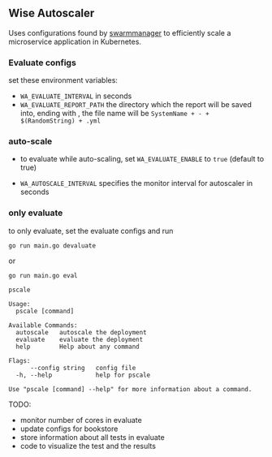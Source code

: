 ## Wise Autoscaler
Uses configurations found by [swarmmanager](https://github.com/vahidmostofi/swarmmanager) to efficiently scale a microservice application in Kubernetes.

### Evaluate configs
set these environment variables:

- ``` WA_EVALUATE_INTERVAL ``` in seconds
- ``` WA_EVALUATE_REPORT_PATH ``` the directory which the report will be saved into, ending with \, the file name will be ```SystemName + - + $(RandomString) + .yml```

### auto-scale
- to evaluate while auto-scaling, set ```WA_EVALUATE_ENABLE``` to ```true``` (default to true)

- ```WA_AUTOSCALE_INTERVAL``` specifies the monitor interval for autoscaler in seconds

### only evaluate
to only evaluate, set the evaluate configs and run

``` go run main.go devaluate ```

or

``` go run main.go eval ```


```
pscale

Usage:
  pscale [command]

Available Commands:
  autoscale   autoscale the deployment
  evaluate    evaluate the deployment
  help        Help about any command

Flags:
      --config string   config file
  -h, --help            help for pscale

Use "pscale [command] --help" for more information about a command.
```


TODO:

- monitor number of cores in evaluate
- update configs for bookstore
- store information about all tests in evaluate
- code to visualize the test and the results
